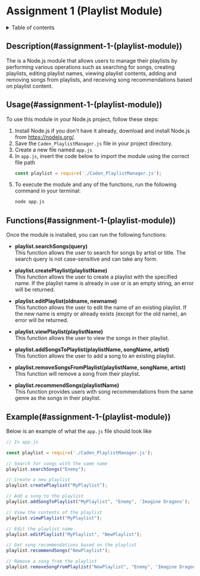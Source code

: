 # Assignment 1 (Playlist Module)

<details>
<summary>Table of contents</summary>

## Table of contents

- [Description](#description)
- [Usage](#usage)
- [Functions](#functions)
- [Example](#example)

</details>

## Description(#assignment-1-(playlist-module))

The is a Node.js module that allows users to manage their playlists by performing various operations such as searching for songs, creating playlists, editing playlist names, viewing playlist contents, adding and removing songs from playlists, and receiving song recommendations based on playlist content.

## Usage(#assignment-1-(playlist-module))

To use this module in your Node.js project, follow these steps:

1. Install Node.js if you don't have it already, download and install Node.js from https://nodejs.org/.
2. Save the `Caden_PlaylistManager.js` file in your project directory.
3. Create a new file named `app.js`
4. In `app.js`, insert the code below to import the module using the correct file path
    ```js
    const playlist = require('./Caden_PlaylistManager.js');
    ```
5. To execute the module and any of the functions, run the following command in your terminal:
    ```sh
    node app.js
    ```

## Functions(#assignment-1-(playlist-module))
Once the module is installed, you can run the following functions:

+ **playlist.searchSongs(query)**     
    This function allows the user to search for songs by artist or title. The search query is not case-sensitive and can take any form.

+ **playlist.createPlaylist(playlistName)**     
    This function allows the user to create a playlist with the specified name. If the playlist name is already in use or is an empty string, an error will be returned.

+ **playlist.editPlaylist(oldname, newname)**     
    This function allows the user to edit the name of an existing playlist. If the new name is empty or already exists (except for the old name), an error will be returned.

+ **playlist.viewPlaylist(playlistName)**     
    This function allows the user to view the songs in their playlist.

+ **playlist.addSongsToPlaylist(playlistName, songName, artist)**     
    This function allows the user to add a song to an existing playlist.

+ **playlist.removeSongsFromPlaylist(playlistName, songName, artist)**     
    This function will remove a song from their playlist.

+ **playlist.recommendSongs(playlistName)**     
    This function provides users with song recommendations from the same genre as the songs in their playlist.

## Example(#assignment-1-(playlist-module))

Below is an example of what the `app.js` file should look like

```js
// In app.js

const playlist = require('./Caden_PlaylistManager.js');

// Search for songs with the same name
playlist.searchSongs("Enemy");

// Create a new playlist
playlist.createPlaylist("MyPlaylist");

// Add a song to the playlist
playlist.addSongToPlaylist("MyPlaylist", "Enemy", 'Imagine Dragons');

// View the contents of the playlist
playlist.viewPlaylist("MyPlaylist");

// Edit the playlist name
playlist.editPlaylist("MyPlaylist", "NewPlaylist");

// Get song recommendations based on the playlist
playlist.recommendSongs("NewPlaylist");

// Remove a song from the playlist
playlist.removeSongFromPlaylist("NewPlaylist", "Enemy", 'Imagine Dragons');
 ```
